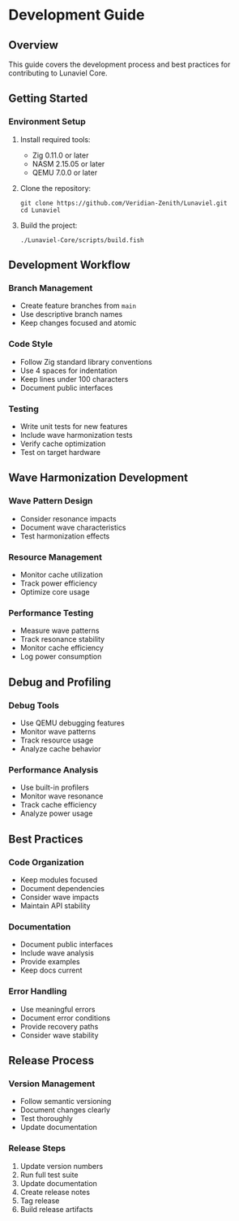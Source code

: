 # Development Guide

## Overview
This guide covers the development process and best practices for contributing to Lunaviel Core.

## Getting Started

### Environment Setup
1. Install required tools:
   - Zig 0.11.0 or later
   - NASM 2.15.05 or later
   - QEMU 7.0.0 or later

2. Clone the repository:
   ```fish
   git clone https://github.com/Veridian-Zenith/Lunaviel.git
   cd Lunaviel
   ```

3. Build the project:
   ```fish
   ./Lunaviel-Core/scripts/build.fish
   ```

## Development Workflow

### Branch Management
- Create feature branches from `main`
- Use descriptive branch names
- Keep changes focused and atomic

### Code Style
- Follow Zig standard library conventions
- Use 4 spaces for indentation
- Keep lines under 100 characters
- Document public interfaces

### Testing
- Write unit tests for new features
- Include wave harmonization tests
- Verify cache optimization
- Test on target hardware

## Wave Harmonization Development

### Wave Pattern Design
- Consider resonance impacts
- Document wave characteristics
- Test harmonization effects

### Resource Management
- Monitor cache utilization
- Track power efficiency
- Optimize core usage

### Performance Testing
- Measure wave patterns
- Track resonance stability
- Monitor cache efficiency
- Log power consumption

## Debug and Profiling

### Debug Tools
- Use QEMU debugging features
- Monitor wave patterns
- Track resource usage
- Analyze cache behavior

### Performance Analysis
- Use built-in profilers
- Monitor wave resonance
- Track cache efficiency
- Analyze power usage

## Best Practices

### Code Organization
- Keep modules focused
- Document dependencies
- Consider wave impacts
- Maintain API stability

### Documentation
- Document public interfaces
- Include wave analysis
- Provide examples
- Keep docs current

### Error Handling
- Use meaningful errors
- Document error conditions
- Provide recovery paths
- Consider wave stability

## Release Process

### Version Management
- Follow semantic versioning
- Document changes clearly
- Test thoroughly
- Update documentation

### Release Steps
1. Update version numbers
2. Run full test suite
3. Update documentation
4. Create release notes
5. Tag release
6. Build release artifacts
